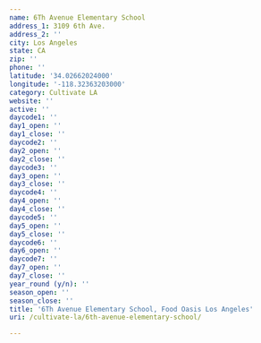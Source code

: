 ```yaml
---
name: 6Th Avenue Elementary School
address_1: 3109 6th Ave.
address_2: ''
city: Los Angeles
state: CA
zip: ''
phone: ''
latitude: '34.02662024000'
longitude: '-118.32363203000'
category: Cultivate LA
website: ''
active: ''
daycode1: ''
day1_open: ''
day1_close: ''
daycode2: ''
day2_open: ''
day2_close: ''
daycode3: ''
day3_open: ''
day3_close: ''
daycode4: ''
day4_open: ''
day4_close: ''
daycode5: ''
day5_open: ''
day5_close: ''
daycode6: ''
day6_open: ''
daycode7: ''
day7_open: ''
day7_close: ''
year_round (y/n): ''
season_open: ''
season_close: ''
title: '6Th Avenue Elementary School, Food Oasis Los Angeles'
uri: /cultivate-la/6th-avenue-elementary-school/

---
```

